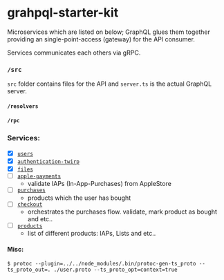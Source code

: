 # grahpql-starter-kit

Microservices which are listed on below; GraphQL glues them together providing an single-point-access (gateway) for the API consumer.

Services communicates each others via gRPC.

### `/src`
`src` folder contains files for the API and `server.ts` is the actual GraphQL server.

#### `/resolvers`

#### `/rpc`

### Services:

- [x] [`users`](https://github.com/pepeunlimited/users)
- [x] [`authentication-twirp`](https://github.com/pepeunlimited/authentication-twirp)
- [x] [`files`](https://github.com/pepeunlimited/files)
- [ ] [`apple-payments`](https://github.com/pepeunlimited/apple-payments)
    -   validate IAPs (In-App-Purchases) from AppleStore
- [ ] [`purchases`](https://github.com/pepeunlimited/purchases)
    -   products which the user has bought
- [ ] [`checkout`](https://github.com/pepeunlimited/checkout)
    -   orchestrates the purchases flow. validate, mark product as bought and etc.. 
- [ ] [`products`](https://github.com/pepeunlimited/products)
    -   list of different products: IAPs, Lists and etc..
    
#### Misc:

```
$ protoc --plugin=../../node_modules/.bin/protoc-gen-ts_proto --ts_proto_out=. ./user.proto --ts_proto_opt=context=true
```